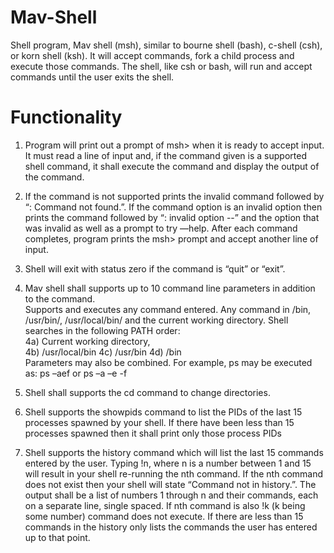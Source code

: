 # Mav-Shell
Shell program, Mav shell (msh), similar to  bourne shell (bash), c-shell (csh), or korn shell (ksh). It will accept commands, fork a child  process and execute those commands. The shell, like csh or bash, will run and accept  commands until the user exits the shell. 

# Functionality
1) Program will print out a prompt of msh> when it is ready to 
accept input. It must read a line of input and, if the command given is a supported shell 
command, it shall execute the command and display the output of the command.

2) If the command is not supported prints the invalid 
command followed by “: Command not found.”. If the command option is an invalid option then prints
the command followed by “: invalid option --” and the option that was invalid as 
well as a prompt to try —help. After each command completes, program prints the msh> 
prompt and accept another line of input. 

3) Shell will exit with status zero if the command is “quit” or “exit”. 

4) Mav shell shall supports up to 10 command line 
parameters in addition to the command.  
Supports and executes any command entered. Any 
command in /bin, /usr/bin/, /usr/local/bin/ and the current working directory.
Shell searches in the following PATH order:  
  4a) Current working directory,  
  4b) /usr/local/bin 
  4c) /usr/bin 
  4d) /bin  
  Parameters may also be combined. For example, ps may be executed as: ps –aef or ps 
  –a –e -f  

5) Shell shall supports the cd command to change directories.

6) Shell supports the showpids command to list the PIDs of 
the last 15 processes spawned by your shell. If there have been less than 15 processes 
spawned then it shall print only those process PIDs  

7) Shell supports the history command which will list the last 
15 commands entered by the user. Typing !n, where n is a number between 1 and 15 will 
result in your shell re-running the nth command.  If the nth command does not exist then 
your shell will state “Command not in history.”.  The output shall be a list of 
numbers 1 through n and their commands, each on a separate line, single spaced. If nth command is 
also !k (k being some number) command does not execute. If there are less than 15 commands in the history 
only lists the commands the user has 
entered up to that point.


